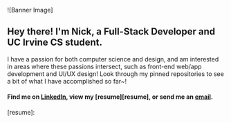 ![Banner Image] 

## Hey there! I'm Nick, a Full-Stack Developer and UC Irvine CS student.

I have a passion for both computer science and design, and am interested in areas where these passions intersect, such as front-end web/app development and UI/UX design! Look through my pinned repositories to see a bit of what I have accomplished so far~!

#### Find me on [LinkedIn][linkedin], view my [resume][resume], or send me an [email][email].
[linkedin]: https://www.linkedin.com/in/nick-riazi-b565662b9/
[email]: mailto:ncriazu@uci.edu
[resume]:


<!--
**ncriazi/ncriazi** is a ✨ _special_ ✨ repository because its `README.md` (this file) appears on your GitHub profile.

Here are some ideas to get you started:

- 🔭 I’m currently working on ...
- 🌱 I’m currently learning ...
- 👯 I’m looking to collaborate on ...
- 🤔 I’m looking for help with ...
- 💬 Ask me about ...
- 📫 How to reach me: ...
- 😄 Pronouns: ...
- ⚡ Fun fact: ...
-->
